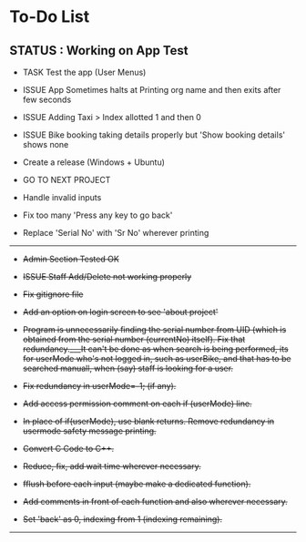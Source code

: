 # To-Do List

## STATUS : Working on **App Test**

-   TASK Test the app (User Menus)

-   ISSUE App Sometimes halts at Printing org name and then exits after few seconds

-   ISSUE Adding Taxi > Index allotted 1 and then 0

-   ISSUE Bike booking taking details properly but 'Show booking details' shows none

-   Create a release (Windows + Ubuntu)

-   GO TO NEXT PROJECT

-   Handle invalid inputs

-   Fix too many 'Press any key to go back'

-   Replace 'Serial No' with 'Sr No' wherever printing

---

-   ~~Admin Section Tested OK~~

-   ~~ISSUE Staff Add/Delete not working properly~~

-   ~~Fix gitignore file~~

-   ~~Add an option on login screen to see 'about project'~~

-   ~~Program is unnecessarily finding the serial number from UID (which is obtained from the serial number (currentNo) itself). Fix that redundancy.\_\_\_It can't be done as when search is being performed, its for userMode who's not logged in, such as userBike, and that has to be searched manuall, when (say) staff is looking for a user.~~

-   ~~Fix redundancy in userMode=-1; (if any).~~

-   ~~Add access permission comment on each if (userMode) line.~~

-   ~~In place of if(userMode), use blank returns. Remove redundancy in usermode safety message printing.~~

-   ~~Convert C Code to C++.~~

-   ~~Reduce, fix, add wait time wherever necessary.~~

-   ~~fflush before each input (maybe make a dedicated function).~~

-   ~~Add comments in front of each function and also wherever necessary.~~

-   ~~Set 'back' as 0, indexing from 1 (indexing remaining).~~

---
